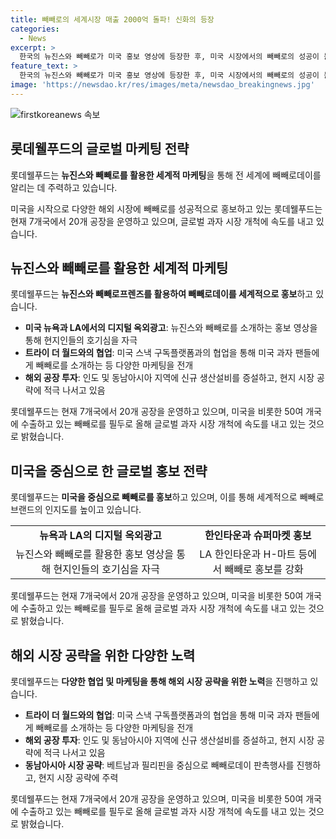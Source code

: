 ```yaml
---
title: 빼빼로의 세계시장 매출 2000억 돌파! 신화의 등장
categories:
  - News
excerpt: >
  한국의 뉴진스와 빼빼로가 미국 홍보 영상에 등장한 후, 미국 시장에서의 빼빼로의 성공이 눈에 띄고 있다. 롯데웰푸드는 미국에서 뉴진스를 활용한 빼빼로 홍보 캠페인을 성공적으로 전개하며 글로벌 마케팅에 주력하고 있으며, K-푸드의 세계적 성공으로 인해 글로벌 과자 시장에서의 입지를 더욱 굳혀가고 있다. 롯데웰푸드는 현재 글로벌 공략을 위해 미국을 비롯한 여러 해외 시장에서 다양한 홍보 및 판촉활동을 펼치고 있으며, 인도와 동남아시아 시장에도 진출해 활발한 활동을 펼치고 있다.
feature_text: >
  한국의 뉴진스와 빼빼로가 미국 홍보 영상에 등장한 후, 미국 시장에서의 빼빼로의 성공이 눈에 띄고 있다. 롯데웰푸드는 미국에서 뉴진스를 활용한 빼빼로 홍보 캠페인을 성공적으로 전개하며 글로벌 마케팅에 주력하고 있으며, K-푸드의 세계적 성공으로 인해 글로벌 과자 시장에서의 입지를 더욱 굳혀가고 있다. 롯데웰푸드는 현재 글로벌 공략을 위해 미국을 비롯한 여러 해외 시장에서 다양한 홍보 및 판촉활동을 펼치고 있으며, 인도와 동남아시아 시장에도 진출해 활발한 활동을 펼치고 있다.
image: 'https://newsdao.kr/res/images/meta/newsdao_breakingnews.jpg'
---
```


<p><img src="https://newsdao.kr/res/images/meta/newsdao_breakingnews.jpg" alt="firstkoreanews 속보" /></p>

<h2 data-ke-size="size26">롯데웰푸드의 글로벌 마케팅 전략</h2>

<p>롯데웰푸드는 <b>뉴진스와 빼빼로를 활용한 세계적 마케팅</b>을 통해 전 세계에 빼빼로데이를 알리는 데 주력하고 있습니다.</p>

<p data-ke-size="size16">미국을 시작으로 다양한 해외 시장에 빼빼로를 성공적으로 홍보하고 있는 롯데웰푸드는 현재 7개국에서 20개 공장을 운영하고 있으며, 글로벌 과자 시장 개척에 속도를 내고 있습니다.</p>

<h2 data-ke-size="size26">뉴진스와 빼빼로를 활용한 세계적 마케팅</h2>

<p>롯데웰푸드는 <b>뉴진스와 빼빼로프렌즈를 활용하여 빼빼로데이를 세계적으로 홍보</b>하고 있습니다.</p>

<ul>
  <li><b>미국 뉴욕과 LA에서의 디지털 옥외광고</b>: 뉴진스와 빼빼로를 소개하는 홍보 영상을 통해 현지인들의 호기심을 자극</li>
  <li><b>트라이 더 월드와의 협업</b>: 미국 스낵 구독플랫폼과의 협업을 통해 미국 과자 팬들에게 빼빼로를 소개하는 등 다양한 마케팅을 전개</li>
  <li><b>해외 공장 투자</b>: 인도 및 동남아시아 지역에 신규 생산설비를 증설하고, 현지 시장 공략에 적극 나서고 있음</li>
</ul>

<p data-ke-size="size16">롯데웰푸드는 현재 7개국에서 20개 공장을 운영하고 있으며, 미국을 비롯한 50여 개국에 수출하고 있는 빼빼로를 필두로 올해 글로벌 과자 시장 개척에 속도를 내고 있는 것으로 밝혔습니다.</p>

<h2 data-ke-size="size26">미국을 중심으로 한 글로벌 홍보 전략</h2>

<p>롯데웰푸드는 <b>미국을 중심으로 빼빼로를 홍보</b>하고 있으며, 이를 통해 세계적으로 빼빼로 브랜드의 인지도를 높이고 있습니다.</p>

<table>
  <tr>
    <td style="text-align: center; height: 17px;"><b>뉴욕과 LA의 디지털 옥외광고</b></td>
    <td style="text-align: center; height: 17px;"><b>한인타운과 슈퍼마켓 홍보</b></td>
  </tr>
  <tr>
    <td style="text-align: center; height: 17px;">뉴진스와 빼빼로를 활용한 홍보 영상을 통해 현지인들의 호기심을 자극</td>
    <td style="text-align: center; height: 17px;">LA 한인타운과 H-마트 등에서 빼빼로 홍보를 강화</td>
  </tr>
</table>

<p data-ke-size="size16">롯데웰푸드는 현재 7개국에서 20개 공장을 운영하고 있으며, 미국을 비롯한 50여 개국에 수출하고 있는 빼빼로를 필두로 올해 글로벌 과자 시장 개척에 속도를 내고 있는 것으로 밝혔습니다.</p>

<h2 data-ke-size="size26">해외 시장 공략을 위한 다양한 노력</h2>

<p>롯데웰푸드는 <b>다양한 협업 및 마케팅을 통해 해외 시장 공략을 위한 노력</b>을 진행하고 있습니다.</p>

<ul>
  <li><b>트라이 더 월드와의 협업</b>: 미국 스낵 구독플랫폼과의 협업을 통해 미국 과자 팬들에게 빼빼로를 소개하는 등 다양한 마케팅을 전개</li>
  <li><b>해외 공장 투자</b>: 인도 및 동남아시아 지역에 신규 생산설비를 증설하고, 현지 시장 공략에 적극 나서고 있음</li>
  <li><b>동남아시아 시장 공략</b>: 베트남과 필리핀을 중심으로 빼빼로데이 판촉행사를 진행하고, 현지 시장 공략에 주력</li>
</ul>

<p data-ke-size="size16">롯데웰푸드는 현재 7개국에서 20개 공장을 운영하고 있으며, 미국을 비롯한 50여 개국에 수출하고 있는 빼빼로를 필두로 올해 글로벌 과자 시장 개척에 속도를 내고 있는 것으로 밝혔습니다.</p>

